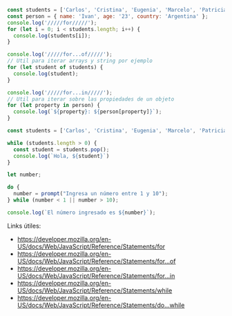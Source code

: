 
```js
const students = ['Carlos', 'Cristina', 'Eugenia', 'Marcelo', 'Patricia'];
const person = { name: 'Ivan', age: '23', country: 'Argentina' };
console.log('/////for/////');
for (let i = 0; i < students.length; i++) {
  console.log(students[i]);
}

console.log('/////for...of/////');
// Util para iterar arrays y string por ejemplo
for (let student of students) {
  console.log(student);
}

console.log('/////for...in/////');
// Util para iterar sobre las propiedades de un objeto
for (let property in person) {
  console.log(`${property}: ${person[property]}`);
}
```

```js
const students = ['Carlos', 'Cristina', 'Eugenia', 'Marcelo', 'Patricia'];

while (students.length > 0) {
  const student = students.pop();
  console.log(`Hola, ${student}`)
}
```

```js
let number;

do {
  number = prompt("Ingresa un número entre 1 y 10");
} while (number < 1 || number > 10);

console.log(`El número ingresado es ${number}`);
```

Links útiles:
  - https://developer.mozilla.org/en-US/docs/Web/JavaScript/Reference/Statements/for
  - https://developer.mozilla.org/en-US/docs/Web/JavaScript/Reference/Statements/for...of
  - https://developer.mozilla.org/en-US/docs/Web/JavaScript/Reference/Statements/for...in
  - https://developer.mozilla.org/en-US/docs/Web/JavaScript/Reference/Statements/while
  - https://developer.mozilla.org/en-US/docs/Web/JavaScript/Reference/Statements/do...while
